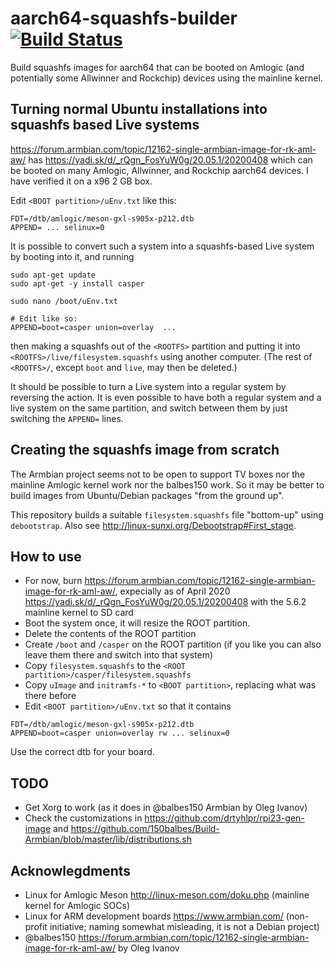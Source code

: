 # aarch64-squashfs-builder [![Build Status](https://travis-ci.com/probonopd/aarch64-squashfs-builder.svg?branch=master)](https://travis-ci.com/probonopd/aarch64-squashfs-builder)

Build squashfs images for aarch64 that can be booted on Amlogic (and potentially some Allwinner and Rockchip) devices using the mainline kernel.

## Turning normal Ubuntu installations into squashfs based Live systems

https://forum.armbian.com/topic/12162-single-armbian-image-for-rk-aml-aw/ has https://yadi.sk/d/_rQgn_FosYuW0g/20.05.1/20200408 which can be booted on many Amlogic, Allwinner, and Rockchip aarch64 devices. I have verified it on a x96 2 GB box.

Edit `<BOOT partition>/uEnv.txt` like this:

```
FDT=/dtb/amlogic/meson-gxl-s905x-p212.dtb
APPEND= ... selinux=0
```

It is possible to convert such a system into a squashfs-based Live system by booting into it, and running

```
sudo apt-get update
sudo apt-get -y install casper

sudo nano /boot/uEnv.txt

# Edit like so:
APPEND=boot=casper union=overlay  ...
```

then making a squashfs out of the `<ROOTFS>` partition and putting it into `<ROOTFS>/live/filesystem.squashfs` using another computer. (The rest of `<ROOTFS>/`, except `boot` and `live`, may then be deleted.)

It should be possible to turn a Live system into a regular system by reversing the action. It is even possible to have both a regular system and a live system on the same partition, and switch between them by just switching the `APPEND=` lines.

## Creating the squashfs image from scratch

The Armbian project seems not to be open to support TV boxes nor the mainline Amlogic kernel work nor the balbes150 work. So it may be better to build images from Ubuntu/Debian packages "from the ground up".

This repository builds a suitable `filesystem.squashfs` file "bottom-up" using `debootstrap`.
Also see http://linux-sunxi.org/Debootstrap#First_stage.

## How to use

* For now, burn https://forum.armbian.com/topic/12162-single-armbian-image-for-rk-aml-aw/, expecially as of April 2020 https://yadi.sk/d/_rQgn_FosYuW0g/20.05.1/20200408 with the 5.6.2 mainline kernel to SD card
* Boot the system once, it will resize the ROOT partition.
* Delete the contents of the ROOT partition
* Create `/boot` and `/casper` on the ROOT partition (if you like you can also leave them there and switch into that system)
* Copy `filesystem.squashfs` to the `<ROOT partition>/casper/filesystem.squashfs`
* Copy `uImage` and `initramfs-*` to `<BOOT partition>`, replacing what was there before
* Edit `<BOOT partition>/uEnv.txt` so that it contains

```
FDT=/dtb/amlogic/meson-gxl-s905x-p212.dtb
APPEND=boot=casper union=overlay rw ... selinux=0
```

Use the correct dtb for your board.

## TODO

* Get Xorg to work (as it does in @balbes150 Armbian by Oleg Ivanov)
* Check the customizations in https://github.com/drtyhlpr/rpi23-gen-image and https://github.com/150balbes/Build-Armbian/blob/master/lib/distributions.sh

## Acknowlegdments

* Linux for Amlogic Meson http://linux-meson.com/doku.php (mainline kernel for Amlogic SOCs)
* Linux for ARM development boards https://www.armbian.com/ (non-profit initiative; naming somewhat misleading, it is not a Debian project)
* @balbes150 https://forum.armbian.com/topic/12162-single-armbian-image-for-rk-aml-aw/ by Oleg Ivanov
